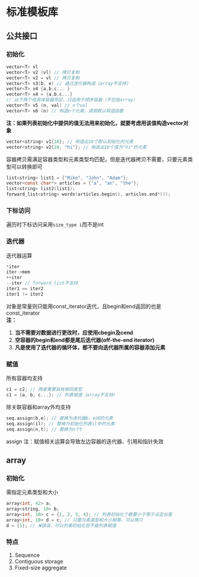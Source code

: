 # 标准模板库
## 公共接口
### 初始化
```C
vector<T> vl
vector<T> v2 (vl) // 拷贝复制
vector<T> v2 = vl // 拷贝复制
vector<T> v3(b, e) // 通过迭代器构造（array不支持）
vector<T> v4 {a,b,c... }
vector<T> v4 = {a,b,c...}
// 以下两个视具体容器而定，只适用于顺序容器（不包括array）
vector<T> v5 (n, val) // n个val
vector<T> v6 (n) // 构造n个元素，调用默认构造函数
```
**注：如果列表初始化中提供的值无法用来初始化，就要考虑用该值构造vector对象**
```C
vector<string> v1{10}; // 构造出10个默认初始化的元素
vector<string> v2{10, "hi"}; // 构造出10个值为"hi"的元素
```
容器拷贝需满足容器类型和元素类型均匹配，但是迭代器拷贝不需要，只要元素类型可以转换即可
```C
list<string> list1 = {"Mike", "John", "Adam"};
vector<const char*> articles = {"a", "an", "the"};
list<string> list2(list1);
forward_list<string> words(articles.begin(), articles.end*());
```
### 下标访问
遍历时下标访问采用`size_type i`而不是int
### 迭代器
迭代器运算
```C
*iter
iter->mem
++iter
--iter // forward_list不支持
iter1 == iter2
iter1 != iter2
```
对象是常量则只能用const_iterator迭代，且begin和end返回的也是const_iterator  
**注：**
1. **当不需要对数据进行更改时，应使用cbegin及cend**
2. **空容器的begin和end都是尾后迭代器(off-the-end iterator)**
3. **凡是使用了迭代器的循环体，都不要向迭代器所属的容器添加元素**
### 赋值
所有容器均支持
```C
c1 = c2; // 两者需要具有相同类型
c1 = {a, b, c...}; // 列表赋值（array不支持）
```
除关联容器和array外均支持
```C
seq.assign(b,e); // 替换为迭代器b，e间的元素
seq.assign(il); // 替换为初始化列表il中的元素
seq.assign(n,t); // 替换为n个t
```
assign
注：赋值相关运算会导致左边容器的迭代器、引用和指针失效
## array
### 初始化
需指定元素类型和大小
```C
array<int, 42> a;
array<string, 10> b;
array<int, 10> c = {1, 2, 3, 4}; // 列表初始化个数要小于等于设定长度
array<int, 10> d = c; // 只要元素类型和大小相等，可以拷贝
d = {1}; // ❌错误，可以列表初始化但不能列表赋值
```
### 特点
1. Sequence
2. Contiguous storage
3. Fixed-size aggregate